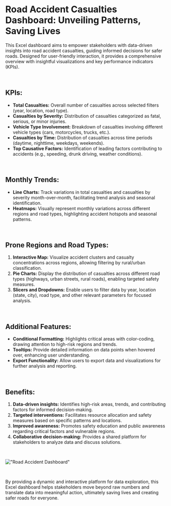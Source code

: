 <h1>Road Accident Casualties Dashboard: Unveiling Patterns, Saving Lives</h1>

<p>This Excel dashboard aims to empower stakeholders with data-driven insights into road accident casualties, guiding informed decisions for safer roads. Designed for user-friendly interaction, it provides a comprehensive overview with insightful visualizations and key performance indicators (KPIs).</p>

<br>

<h2>KPIs:</h2>
<ul>
<li><strong>Total Casualties:</strong> Overall number of casualties across selected filters (year, location, road type).</li>
<li><strong>Casualties by Severity:</strong> Distribution of casualties categorized as fatal, serious, or minor injuries.</li>
<li><strong>Vehicle Type Involvement:</strong> Breakdown of casualties involving different vehicle types (cars, motorcycles, trucks, etc.).</li>
<li><strong>Casualties by Time:</strong> Distribution of casualties across time periods (daytime, nighttime, weekdays, weekends).</li>
<li><strong>Top Causative Factors:</strong> Identification of leading factors contributing to accidents (e.g., speeding, drunk driving, weather conditions).</li>
</ul>

<br>

<h2>Monthly Trends:</h2>
<ul>
<li><strong>Line Charts:</strong> Track variations in total casualties and casualties by severity month-over-month, facilitating trend analysis and seasonal identification.</li>
<li><strong>Heatmaps:</strong> Visually represent monthly variations across different regions and road types, highlighting accident hotspots and seasonal patterns.</li>
</ul>

<br>

<h2>Prone Regions and Road Types:</h2>
<ol>
<li><strong>Interactive Map:</strong> Visualize accident clusters and casualty concentrations across regions, allowing filtering by rural/urban classification.</li>
<li><strong>Pie Charts:</strong> Display the distribution of casualties across different road types (highways, urban streets, rural roads), enabling targeted safety measures.</li>
<li><strong>Slicers and Dropdowns:</strong> Enable users to filter data by year, location (state, city), road type, and other relevant parameters for focused analysis.</li>
</ol>

<br>

<h2>Additional Features:</h2>
<ul>
<li><strong>Conditional Formatting:</strong> Highlights critical areas with color-coding, drawing attention to high-risk regions and trends.</li>
<li><strong>Tooltips:</strong> Provide detailed information on data points when hovered over, enhancing user understanding.</li>
<li><strong>Export Functionality:</strong> Allow users to export data and visualizations for further analysis and reporting.</li>
</ul>

<br>

<h2>Benefits:</h2>
<ol>
<li><strong>Data-driven insights:</strong> Identifies high-risk areas, trends, and contributing factors for informed decision-making.</li>
<li><strong>Targeted interventions:</strong> Facilitates resource allocation and safety measures based on specific patterns and locations.</li>
<li><strong>Improved awareness:</strong> Promotes safety education and public awareness regarding critical factors and vulnerable regions.</li>
<li><strong>Collaborative decision-making:</strong> Provides a shared platform for stakeholders to analyze data and discuss solutions.</li>
</ol>
<br> 

!["Road Accident Dashboard"](https://drive.google.com/file/d/1I_gOoM_szvEG4r2Cusc6I74r2-W81L7D/view?usp=drive_link)

<br>

By providing a dynamic and interactive platform for data exploration, this Excel dashboard helps stakeholders move beyond raw numbers and translate data into meaningful action, ultimately saving lives and creating safer roads for everyone.
